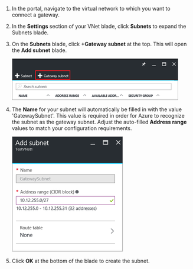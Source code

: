 1. In the portal, navigate to the virtual network to which you want to connect a gateway.
2. In the **Settings** section of your VNet blade, click **Subnets** to expand the Subnets blade.
3. On the **Subnets** blade, click **+Gateway subnet** at the top. This will open the **Add subnet** blade. 
   
    ![Add the gateway subnet](./media/vpn-gateway-add-gwsubnet-rm-portal-include/newgwsubnet450.png "Add the gateway subnet")
4. The **Name** for your subnet will automatically be filled in with the value 'GatewaySubnet'. This value is required in order for Azure to recognize the subnet as the gateway subnet. Adjust the auto-filled **Address range** values to match your configuration requirements.
   
    ![Adding the subnet](./media/vpn-gateway-add-gwsubnet-rm-portal-include/addgwsubnet300.png "Adding the subnet")
5. Click **OK** at the bottom of the blade to create the subnet.

